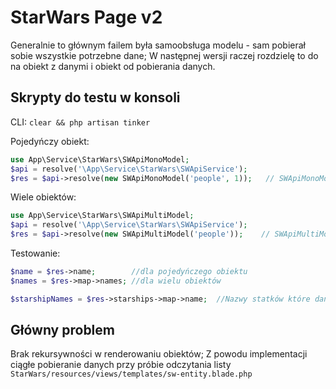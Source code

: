 # StarWars Page v2

Generalnie to głównym failem była samoobsługa modelu - sam pobierał sobie wszystkie potrzebne dane; W następnej wersji raczej rozdzielę to do na obiekt z danymi i obiekt od pobierania danych.

## Skrypty do testu w konsoli

CLI: `clear && php artisan tinker`

Pojedyńczy obiekt:
```php
use App\Service\StarWars\SWApiMonoModel;
$api = resolve('\App\Service\StarWars\SWApiService');
$res = $api->resolve(new SWApiMonoModel('people', 1));   // SWApiMonoModel(kategoria, idObiektu)
```

Wiele obiektów:
```php
use App\Service\StarWars\SWApiMultiModel;
$api = resolve('\App\Service\StarWars\SWApiService');
$res = $api->resolve(new SWApiMultiModel('people'));    // SWApiMultiModel(kategoria)
```

Testowanie: 
```php
$name = $res->name;        //dla pojedyńczego obiektu
$names = $res->map->names; //dla wielu obiektów

$starshipNames = $res->starships->map->name;  //Nazwy statków które dana osoba może plilotować (pojedyńczy obiekt)
```

## Główny problem

Brak rekursywności w renderowaniu obiektów;
Z powodu implementacji ciągłe pobieranie danych przy próbie odczytania listy
`StarWars/resources/views/templates/sw-entity.blade.php`

